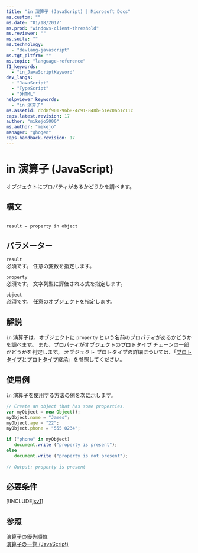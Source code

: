 ```yaml
---
title: "in 演算子 (JavaScript) | Microsoft Docs"
ms.custom: ""
ms.date: "01/18/2017"
ms.prod: "windows-client-threshold"
ms.reviewer: ""
ms.suite: ""
ms.technology: 
  - "devlang-javascript"
ms.tgt_pltfrm: ""
ms.topic: "language-reference"
f1_keywords: 
  - "in_JavaScriptKeyword"
dev_langs: 
  - "JavaScript"
  - "TypeScript"
  - "DHTML"
helpviewer_keywords: 
  - "in 演算子"
ms.assetid: dcd8f901-96b8-4c91-848b-b1ec0ab1c11c
caps.latest.revision: 17
author: "mikejo5000"
ms.author: "mikejo"
manager: "ghogen"
caps.handback.revision: 17
---
```

# in 演算子 (JavaScript)
オブジェクトにプロパティがあるかどうかを調べます。  
  
## 構文  
  
```  
  
result = property in object  
```  
  
## パラメーター  
 `result`  
 必須です。  任意の変数を指定します。  
  
 `property`  
 必須です。  文字列型に評価される式を指定します。  
  
 `object`  
 必須です。  任意のオブジェクトを指定します。  
  
## 解説  
 `in` 演算子は、オブジェクトに `property` という名前のプロパティがあるかどうかを調べます。  また、プロパティがオブジェクトのプロトタイプ チェーンの一部かどうかを判定します。  オブジェクト プロトタイプの詳細については、「[プロトタイプとプロトタイプ継承](../../javascript/advanced/prototypes-and-prototype-inheritance.md)」を参照してください。  
  
## 使用例  
 `in` 演算子を使用する方法の例を次に示します。  
  
```javascript  
// Create an object that has some properties.  
var myObject = new Object();  
myObject.name = "James";  
myObject.age = "22";  
myObject.phone = "555 0234";  
  
if ("phone" in myObject)  
   document.write ("property is present");  
else  
   document.write ("property is not present");  
  
// Output: property is present  
```  
  
## 必要条件  
 [!INCLUDE[jsv1](../../javascript/misc/includes/jsv1-md.md)]  
  
## 参照  
 [演算子の優先順位](../../javascript/operator-subtractprecedence-javascript.md)   
 [演算子の一覧 \(JavaScript\)](../../javascript/misc/operator-subtractsummary-javascript.md)